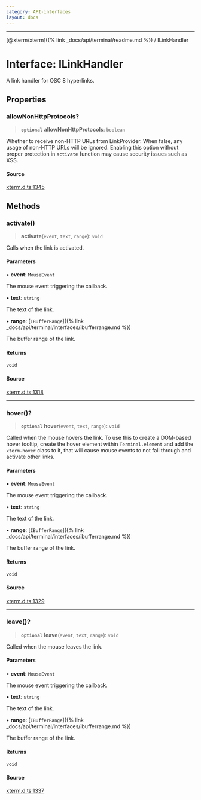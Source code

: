 ```yaml
---
category: API-interfaces
layout: docs
---
```



***

[@xterm/xterm]({% link _docs/api/terminal/readme.md %}) / ILinkHandler

# Interface: ILinkHandler

A link handler for OSC 8 hyperlinks.

## Properties

### allowNonHttpProtocols?

> **`optional`** **allowNonHttpProtocols**: `boolean`

Whether to receive non-HTTP URLs from LinkProvider. When false, any
usage of non-HTTP URLs will be ignored. Enabling this option without
proper protection in `activate` function may cause security issues such
as XSS.

#### Source

[xterm.d.ts:1345](https://github.com/xtermjs/xterm.js/blob/5.5.0/typings/xterm.d.ts#L1345)

## Methods

### activate()

> **activate**(`event`, `text`, `range`): `void`

Calls when the link is activated.

#### Parameters

• **event**: `MouseEvent`

The mouse event triggering the callback.

• **text**: `string`

The text of the link.

• **range**: [`IBufferRange`]({% link _docs/api/terminal/interfaces/ibufferrange.md %})

The buffer range of the link.

#### Returns

`void`

#### Source

[xterm.d.ts:1318](https://github.com/xtermjs/xterm.js/blob/5.5.0/typings/xterm.d.ts#L1318)

***

### hover()?

> **`optional`** **hover**(`event`, `text`, `range`): `void`

Called when the mouse hovers the link. To use this to create a DOM-based
hover tooltip, create the hover element within `Terminal.element` and
add the `xterm-hover` class to it, that will cause mouse events to not
fall through and activate other links.

#### Parameters

• **event**: `MouseEvent`

The mouse event triggering the callback.

• **text**: `string`

The text of the link.

• **range**: [`IBufferRange`]({% link _docs/api/terminal/interfaces/ibufferrange.md %})

The buffer range of the link.

#### Returns

`void`

#### Source

[xterm.d.ts:1329](https://github.com/xtermjs/xterm.js/blob/5.5.0/typings/xterm.d.ts#L1329)

***

### leave()?

> **`optional`** **leave**(`event`, `text`, `range`): `void`

Called when the mouse leaves the link.

#### Parameters

• **event**: `MouseEvent`

The mouse event triggering the callback.

• **text**: `string`

The text of the link.

• **range**: [`IBufferRange`]({% link _docs/api/terminal/interfaces/ibufferrange.md %})

The buffer range of the link.

#### Returns

`void`

#### Source

[xterm.d.ts:1337](https://github.com/xtermjs/xterm.js/blob/5.5.0/typings/xterm.d.ts#L1337)
